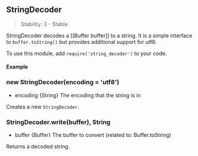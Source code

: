 ## StringDecoder

> Stability: 3 - Stable

StringDecoder decodes a [[Buffer buffer]] to a string. It is a simple interface
 to `buffer.toString()` but provides additional support for utf8.

To use this module, add `require('string_decoder')` to your code.

#### Example

<script src='http://snippets.nodemanual.org/github.com/mattpardee/nodemanual.org-examples/nodejs_ref_guide/string_decoder/string_decoder.js?linestart=3&lineend=0&showlines=true' defer='defer'></script>

### new StringDecoder(encoding = 'utf8')
- encoding {String}  The encoding that the string is in

Creates a new `StringDecoder`.

### StringDecoder.write(buffer), String
- buffer {Buffer} The buffer to convert
(related to: Buffer.toString)

Returns a decoded string.